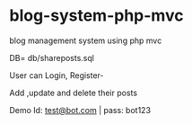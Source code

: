 # blog-system-php-mvc
blog management system using php mvc


 DB= db/shareposts.sql
 
User can Login, Register- 

Add ,update and delete their posts

Demo Id: test@bot.com |
     pass: bot123
